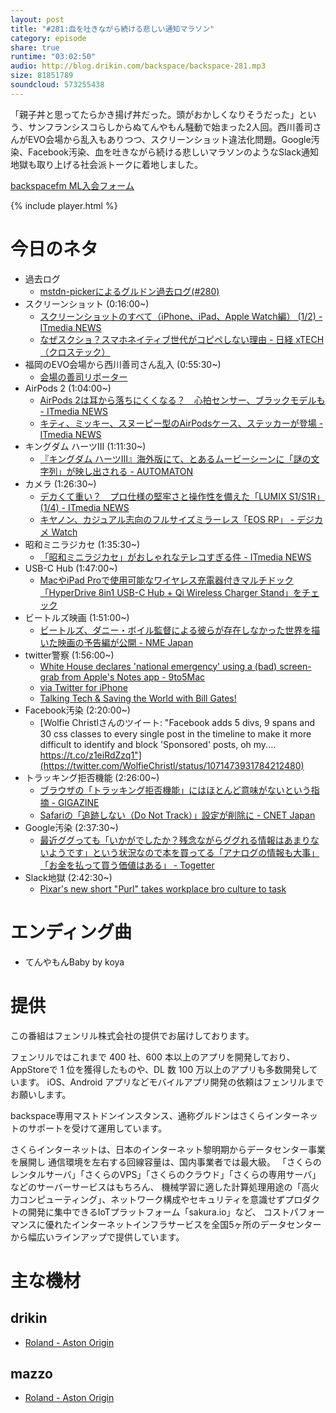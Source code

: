 ```yaml
---
layout: post
title: "#281:血を吐きながら続ける悲しい通知マラソン"
category: episode
share: true
runtime: "03:02:50"
audio: http://blog.drikin.com/backspace/backspace-281.mp3
size: 81851789
soundcloud: 573255438
---
```


「親子丼と思ってたらかき揚げ丼だった。頭がおかしくなりそうだった」という、サンフランシスコらしからぬてんやもん騒動で始まった2人回。西川善司さんがEVO会場から乱入もありつつ、スクリーンショット違法化問題。Google汚染、Facebook汚染、血を吐きながら続ける悲しいマラソンのようなSlack通知地獄も取り上げる社会派トークに着地しました。

[backspacefm ML入会フォーム](http://backspace.us11.list-manage.com/subscribe?u=09c933bd3997c1d16dbed156a&id=84b6529b91)

{% include player.html %}


# 今日のネタ
* 過去ログ
  * [mstdn-pickerによるグルドン過去ログ(#280)](https://rbtnn.github.io/mstdn-picker/?instance=mstdn.guru&since_id=101560110705034820&max_id=101560935235758024)
* スクリーンショット (0:16:00~)
  * [スクリーンショットのすべて（iPhone、iPad、Apple Watch編） (1/2) - ITmedia NEWS](https://www.itmedia.co.jp/news/articles/1902/15/news074.html)
  * [なぜスクショ？スマホネイティブ世代がコピペしない理由 - 日経 xTECH（クロステック）](https://tech.nikkeibp.co.jp/atcl/nxt/column/18/00160/013000095/)
* 福岡のEVO会場から西川善司さん乱入 (0:55:30~)
  * [会場の善司リポーター](https://mstdn.guru/web/statuses/101600071489819267)
* AirPods 2 (1:04:00~)
  * [AirPods 2は耳から落ちにくくなる？　心拍センサー、ブラックモデルも - ITmedia NEWS](https://www.itmedia.co.jp/news/articles/1902/12/news069.html)
  * [キティ、ミッキー、スヌーピー型のAirPodsケース、ステッカーが登場 - ITmedia NEWS](https://www.itmedia.co.jp/news/articles/1902/15/news132.html)
* キングダム ハーツIII (1:11:30~)
  * [『キングダム ハーツIII』海外版にて、とあるムービーシーンに「謎の文字列」が映し出される - AUTOMATON](https://automaton-media.com/articles/newsjp/20190212-85116/)
* カメラ (1:26:30~)
  * [デカくて重い？　プロ仕様の堅牢さと操作性を備えた「LUMIX S1/S1R」 (1/4) - ITmedia NEWS](https://www.itmedia.co.jp/news/articles/1902/16/news012.html)
  * [キヤノン、カジュアル志向のフルサイズミラーレス「EOS RP」 - デジカメ Watch](https://dc.watch.impress.co.jp/docs/news/1168495.html)
* 昭和ミニラジカセ (1:35:30~)
  * [「昭和ミニラジカセ」がおしゃれなテレコすぎる件 - ITmedia NEWS](https://www.itmedia.co.jp/news/articles/1902/16/news020.html)
* USB-C Hub (1:47:00~)
  * [MacやiPad Proで使用可能なワイヤレス充電器付きマルチドック「HyperDrive 8in1 USB-C Hub + Qi Wireless Charger Stand」をチェック](http://www.macotakara.jp/blog/accessories/entry-36358.html)
* ビートルズ映画 (1:51:00~)
  * [ビートルズ、ダニー・ボイル監督による彼らが存在しなかった世界を描いた映画の予告編が公開 - NME Japan](https://nme-jp.com/news/68503/)
* twitter警察 (1:56:00~)
  * [White House declares &#039;national emergency&#039; using a (bad) screen-grab from Apple&#039;s Notes app - 9to5Mac](https://9to5mac.com/2019/02/15/white-house-notes-app/)
  * [via Twitter for iPhone](https://youtu.be/cZIso9uqNls)
  * [Talking Tech & Saving the World with Bill Gates!](https://youtu.be/4mxXdCUXSSs)
* Facebook汚染 (2:20:00~)
  * [Wolfie Christlさんのツイート: "Facebook adds 5 divs, 9 spans and 30 css classes to every single post in the timeline to make it more difficult to identify and block 'Sponsored' posts, oh my.… https://t.co/z1eiRdZzq1"](https://twitter.com/WolfieChristl/status/1071473931784212480)
* トラッキング拒否機能 (2:26:00~)
  * [ブラウザの「トラッキング拒否機能」にはほとんど意味がないという指摘 - GIGAZINE](https://gigazine.net/news/20190207-dont-track-doesnt-stop-tracked/)
  * [Safariの「追跡しない（Do Not Track）」設定が削除に - CNET Japan](https://japan.cnet.com/article/35132434/)
* Google汚染 (2:37:30~)
  * [最近ググっても「いかがでしたか？残念ながらググれる情報はあまりないようです」という状況なので本を買ってる「アナログの情報も大事」「お金を払って買う価値はある」 - Togetter](https://togetter.com/li/1316198)
* Slack地獄 (2:42:30~)
  * [Pixar's new short "Purl" takes workplace bro culture to task](https://www.fastcompany.com/90303807/pixars-new-short-purl-takes-on-toxic-workplace-bro-culture)

# エンディング曲
* てんやもんBaby by koya

# 提供

この番組はフェンリル株式会社の提供でお届けしております。

フェンリルではこれまで 400 社、600 本以上のアプリを開発しており、AppStoreで 1 位を獲得したものや、DL 数 100 万以上のアプリも多数開発しています。
iOS、Android アプリなどモバイルアプリ開発の依頼はフェンリルまでお願いします。

backspace専用マストドンインスタンス、通称グルドンはさくらインターネットのサポートを受けて運用しています。

さくらインターネットは、日本のインターネット黎明期からデータセンター事業を展開し
通信環境を左右する回線容量は、国内事業者では最大級。
「さくらのレンタルサーバ」「さくらのVPS」「さくらのクラウド」「さくらの専用サーバ」などのサーバーサービスはもちろん、
機械学習に適した計算処理用途の「高火力コンピューティング」、ネットワーク構成やセキュリティを意識せずプロダクトの開発に集中できるIoTプラットフォーム「sakura.io」など、
コストパフォーマンスに優れたインターネットインフラサービスを全国5ヶ所のデータセンターから幅広いラインアップで提供しています。

# 主な機材

## drikin
* [Roland - Aston Origin](http://amzn.asia/1OwAZ0w)

## mazzo
* [Roland - Aston Origin](http://amzn.asia/1OwAZ0w)
